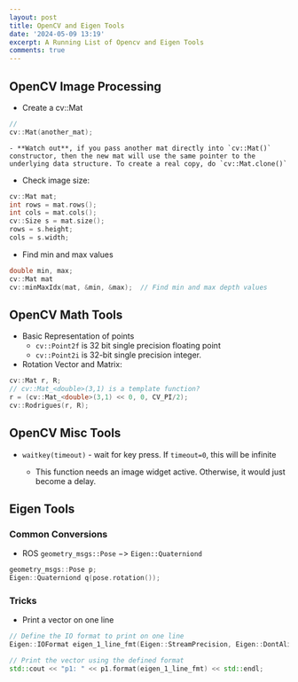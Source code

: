 ```yaml
---
layout: post
title: OpenCV and Eigen Tools
date: '2024-05-09 13:19'
excerpt: A Running List of Opencv and Eigen Tools
comments: true
---
```


## OpenCV Image Processing

- Create a cv::Mat

```cpp
//
cv::Mat(another_mat);
```
    - **Watch out**, if you pass another mat directly into `cv::Mat()` constructor, then the new mat will use the same pointer to the underlying data structure. To create a real copy, do `cv::Mat.clone()`

- Check image size:

```cpp
cv::Mat mat;
int rows = mat.rows();
int cols = mat.cols();
cv::Size s = mat.size();
rows = s.height;
cols = s.width;
```

- Find min and max values
```cpp
double min, max;
cv::Mat mat
cv::minMaxIdx(mat, &min, &max);  // Find min and max depth values
```

## OpenCV Math Tools

- Basic Representation of points
    - `cv::Point2f` is 32 bit single precision floating point
    - `cv::Point2i` is 32-bit single precision integer.
- Rotation Vector and Matrix:
```cpp
cv::Mat r, R;
// cv::Mat_<double>(3,1) is a template function?
r = (cv::Mat_<double>(3,1) << 0, 0, CV_PI/2);
cv::Rodrigues(r, R);
```

## OpenCV Misc Tools

- `waitkey(timeout)` - wait for key press. If `timeout=0`, this will be infinite

    - This function needs an image widget active. Otherwise, it would just become a delay.


## Eigen Tools

### Common Conversions

- ROS `geometry_msgs::Pose` $->$  `Eigen::Quaterniond`

```cpp
geometry_msgs::Pose p;
Eigen::Quaterniond q(pose.rotation());
```

### Tricks

- Print a vector on one line

```cpp
// Define the IO format to print on one line
Eigen::IOFormat eigen_1_line_fmt(Eigen::StreamPrecision, Eigen::DontAlignCols, ", ", ", ", "", "", " [", "] ");

// Print the vector using the defined format
std::cout << "p1: " << p1.format(eigen_1_line_fmt) << std::endl;
```
